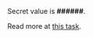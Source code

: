 
<html>
    <head>
        <title>Basics of HTML demo</title>
    </head>
    <body>
        <p>Secret value is <b>######</b>.</p>
        <p>Read more at
            <a href="http://www.codeabbey.com/index/task_view/basics-of-html">this task</a>.
        </p>
    </body>
</html>
